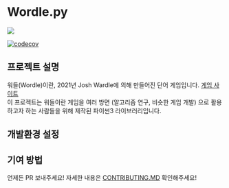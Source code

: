 <h1> Wordle.py</h1>
<a href="https://github.com/dongcheolpark/Wardle.py/blob/master/LICENSE"> <img src="https://img.shields.io/badge/license-MIT-4aaa4a"></a>

[![codecov](https://codecov.io/gh/dongcheolpark/Wordle.py/branch/master/graph/badge.svg?token=3N0GT29BGK)](https://codecov.io/gh/dongcheolpark/Wordle.py)

## 프로젝트 설명

워들(Wordle)이란, 2021년 Josh Wardle에 의해 만들어진 단어 게임입니다. [게임 사이트](https://www.nytimes.com/games/wordle/index.html) </br>
이 프로젝트는 워들이란 게임을 여러 방면 (알고리즘 연구, 비슷한 게임 개발) 으로 활용하고자 하는 사람들을 위해 제작된 파이썬3 라이브러리입니다. 

## 개발환경 설정

## 기여 방법
언제든 PR 보내주세요! 자세한 내용은 [CONTRIBUTING.MD](https://github.com/dongcheolpark/Wardle.py/blob/master/CONTRIBUTING.MD) 확인해주세요!

